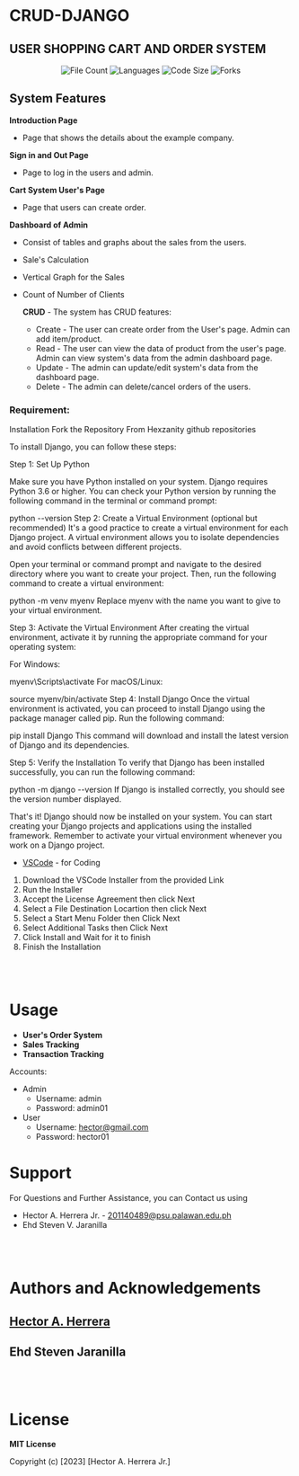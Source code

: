 # CRUD-DJANGO
## USER SHOPPING CART AND ORDER SYSTEM

<p align="center">
<img src="https://img.shields.io/github/directory-file-count/Hexzanity/CRUD-DJANGO" alt="File Count"></a>
<img src="https://img.shields.io/github/languages/count/Hexzanity/CRUD-DJANGO" alt="Languages"></a>
<img src="https://img.shields.io/github/languages/code-size/Hexzanity/CRUD-DJANGO" alt="Code Size"></a>
<img src="https://img.shields.io/github/forks/Hexzanity/CRUD-DJANGO" alt="Forks"></a>

<h2> System Features </h2>

**Introduction Page**
  - Page that shows the details about the example company.

**Sign in and Out Page**
  - Page to log in the users and admin.

**Cart System User's Page**
  - Page that users can create order.

**Dashboard of Admin**
  - Consist of tables and graphs about the sales from the users.
  - Sale's Calculation
  - Vertical Graph for the Sales
  - Count of Number of Clients
    
    **CRUD** - The system has CRUD features:
      - Create - The user can create order from the User's page. Admin can add item/product.
      - Read - The user can view the data of product from the user's page. Admin can view system's data from the admin dashboard page.
      - Update - The admin can update/edit system's data from the dashboard page.
      - Delete - The admin can delete/cancel orders of the users.
### Requirement:

Installation
Fork the Repository From Hexzanity github repositories

To install Django, you can follow these steps:

Step 1: Set Up Python

Make sure you have Python installed on your system. Django requires Python 3.6 or higher. You can check your Python version by running the following command in the terminal or command prompt:

python --version
Step 2: Create a Virtual Environment (optional but recommended) It's a good practice to create a virtual environment for each Django project. A virtual environment allows you to isolate dependencies and avoid conflicts between different projects.

Open your terminal or command prompt and navigate to the desired directory where you want to create your project. Then, run the following command to create a virtual environment:

python -m venv myenv
Replace myenv with the name you want to give to your virtual environment.

Step 3: Activate the Virtual Environment After creating the virtual environment, activate it by running the appropriate command for your operating system:

For Windows:

myenv\Scripts\activate
For macOS/Linux:

source myenv/bin/activate
Step 4: Install Django Once the virtual environment is activated, you can proceed to install Django using the package manager called pip. Run the following command:

pip install Django
This command will download and install the latest version of Django and its dependencies.

Step 5: Verify the Installation To verify that Django has been installed successfully, you can run the following command:

python -m django --version
If Django is installed correctly, you should see the version number displayed.

That's it! Django should now be installed on your system. You can start creating your Django projects and applications using the installed framework. Remember to activate your virtual environment whenever you work on a Django project.

- [VSCode](https://code.visualstudio.com) - for Coding

1. Download the VSCode Installer from the provided Link
2. Run the Installer 
3. Accept the License Agreement then click Next
4. Select a File Destination Locartion then click Next
5. Select a Start Menu Folder then Click Next
6. Select Additional Tasks then Click Next
7. Click Install and Wait for it to finish
8. Finish the Installation

<br> </br>

# Usage

- **User's Order System** 
- **Sales Tracking** 
- **Transaction Tracking**

Accounts:
 - Admin
   - Username: admin
   - Password: admin01
 - User
   - Username: hector@gmail.com
   - Password: hector01

# Support

For Questions and Further Assistance, you can Contact us using

- Hector A. Herrera Jr. - 201140489@psu.palawan.edu.ph
- Ehd Steven V. Jaranilla

<br> </br>

# Authors and Acknowledgements

## [Hector A. Herrera](https://github.com/hexzanity)
## Ehd Steven Jaranilla

<br> </br>

# License 

**MIT License**

Copyright (c) [2023] [Hector A. Herrera Jr.]
